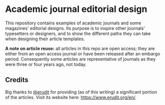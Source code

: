 # Academic journal editorial design

This repository contains examples of academic journals and some magazines' editorial designs. Its purpose is to inspire other journals' typesetters or designers, and to show the different paths they can take when designing their article templates.

**A note on article reuse:** all articles in this repo are open access; they are either from an open access journal or have been released after an embargo period. Consequently some articles are representative of journals as they were three or four years ago, not today.

## Credits

Big thanks to [@erudit](https://github.com/erudit) for providing (as of this writing) a significant portion of the articles. Visit its website here: https://www.erudit.org/en/.
